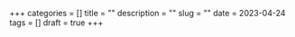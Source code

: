 +++
categories = []
title = ""
description = ""
slug = ""
date = 2023-04-24
tags = []
draft = true
+++
